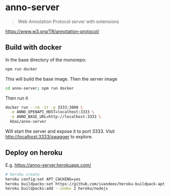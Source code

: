 # anno-server

> Web Annotation Protocol server with extensions

https://www.w3.org/TR/annotation-protocol/

## Build with docker

In the base directory of the monorepo:

```sh
npm run docker
```

This will build the base image. Then the server image

```sh
cd anno-server; npm run docker
```

Then run it

```sh
docker run --rm -it -p 3333:3000 \
  -e ANNO_OPENAPI_HOST=localhost:3333 \
  -e ANNO_BASE_URL=http://localhost:3333 \
  kbai/anno-server
```

Will start the server and expose it to port 3333. Visit
[http://localhost:3333/swagger](http://localhost:3333/swagger) to explore.


## Deploy on heroku

E.g. https://anno-server.herokuapp.com/

```sh
# heroku create
heroku config:set APT_CACHING=yes
heroku buildpacks:set https://github.com/ivandeex/heroku-buildpack-apt
heroku buildpacks:add --index 2 heroku/nodejs
```
